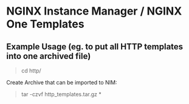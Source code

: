 # NGINX Instance Manager / NGINX One Templates

## Example Usage (eg. to put all HTTP templates into one archived file)

> cd http/

Create Archive that can be imported to NIM:

> tar -czvf http_templates.tar.gz *

